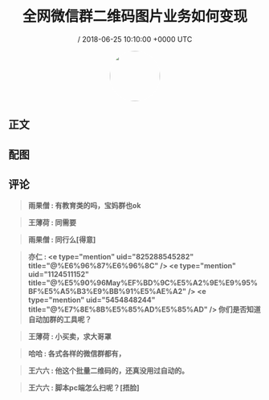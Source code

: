 <h1 align="center">全网微信群二维码图片业务如何变现</h1>
<p align="center">
    <a> / 2018-06-25 10:10:00 &#43;0000 UTC</a>
</p>

<div align="center">
    <img src="" width="100" height="100" style="border:1px solid;border-radius:50%; color:#ffffff"/>
</div>

## 正文

<div>

</div>

## 配图
<div class="image" align="center">

</div>

## 评论

<div align="left">
<div>

<blockquote >
<span> <strong>雨果僧 : 有教育类的吗，宝妈群也ok </strong></span>
</blockquote>

<blockquote >
<span> <strong>王薄荷 : 同需要 </strong></span>
</blockquote>

<blockquote >
<span> <strong>雨果僧 : 同行么[得意] </strong></span>
</blockquote>

<blockquote >
<span> <strong>亦仁 : &lt;e type=&#34;mention&#34; uid=&#34;825288545282&#34; title=&#34;@%E6%96%87%E6%96%8C&#34; /&gt;  &lt;e type=&#34;mention&#34; uid=&#34;1124511152&#34; title=&#34;@%E5%90%96May%EF%BD%9C%E5%A2%9E%E9%95%BF%E5%A5%B3%E9%BB%91%E5%AE%A2&#34; /&gt;  &lt;e type=&#34;mention&#34; uid=&#34;5454848244&#34; title=&#34;@%E7%8E%8B%E5%85%AD%E5%85%AD&#34; /&gt;  你们是否知道自动加群的工具呢？ </strong></span>
</blockquote>

<blockquote >
<span> <strong>王薄荷 : 小买卖，求大哥罩 </strong></span>
</blockquote>

<blockquote >
<span> <strong>哈哈 : 各式各样的微信群都有， </strong></span>
</blockquote>

<blockquote >
<span> <strong>王六六 : 他这个批量二维码的，还真没用过自动的。 </strong></span>
</blockquote>

<blockquote >
<span> <strong>王六六 : 脚本pc端怎么扫呢？[捂脸] </strong></span>
</blockquote>

</div>
</div>